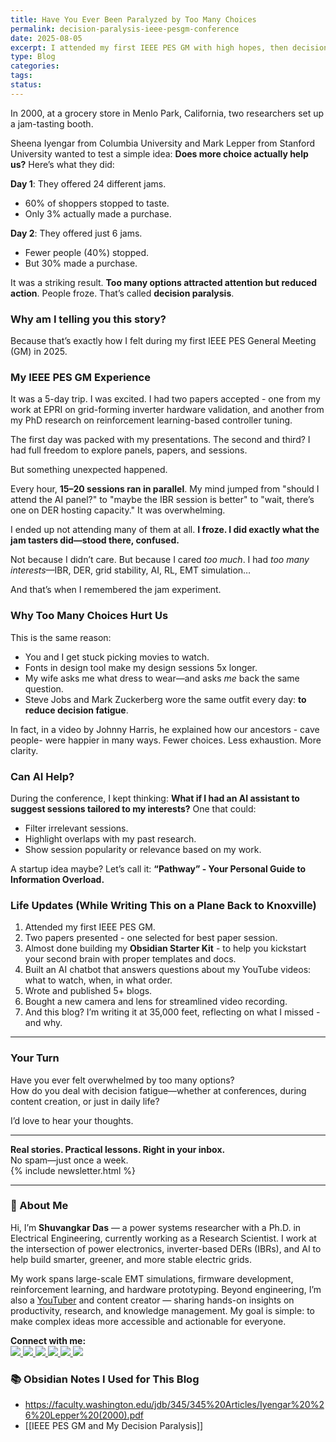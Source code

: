 ```yaml
---
title: Have You Ever Been Paralyzed by Too Many Choices
permalink: decision-paralysis-ieee-pesgm-conference
date: 2025-08-05
excerpt: I attended my first IEEE PES GM with high hopes, then decision fatigue hit me hard. Here's what I learned about choice, confusion, and AI’s future role
type: Blog
categories: 
tags: 
status:
---
```

In 2000, at a grocery store in Menlo Park, California, two researchers set up a jam-tasting booth.

Sheena Iyengar from Columbia University and Mark Lepper from Stanford University wanted to test a simple idea: **Does more choice actually help us?**
Here’s what they did:

**Day 1**: They offered 24 different jams.
- 60% of shoppers stopped to taste.
- Only 3% actually made a purchase.

**Day 2**: They offered just 6 jams.
- Fewer people (40%) stopped.
- But 30% made a purchase.

It was a striking result. **Too many options attracted attention but reduced action**. People froze. That’s called **decision paralysis**.

### Why am I telling you this story?
Because that’s exactly how I felt during my first IEEE PES General Meeting (GM) in 2025.
### My IEEE PES GM Experience
It was a 5-day trip. I was excited. I had two papers accepted - one from my work at EPRI on grid-forming inverter hardware validation, and another from my PhD research on reinforcement learning-based controller tuning.

The first day was packed with my presentations. The second and third? I had full freedom to explore panels, papers, and sessions.

But something unexpected happened.

Every hour, **15–20 sessions ran in parallel**. My mind jumped from "should I attend the AI panel?" to "maybe the IBR session is better" to "wait, there’s one on DER hosting capacity." It was overwhelming.

I ended up not attending many of them at all.
**I froze. I did exactly what the jam tasters did—stood there, confused.**

Not because I didn’t care. But because I cared _too much_. I had _too many interests_—IBR, DER, grid stability, AI, RL, EMT simulation…

And that’s when I remembered the jam experiment.

### Why Too Many Choices Hurt Us

This is the same reason:
- You and I get stuck picking movies to watch.
- Fonts in design tool make my design sessions 5x longer.
- My wife asks me what dress to wear—and asks _me_ back the same question.
- Steve Jobs and Mark Zuckerberg wore the same outfit every day: **to reduce decision fatigue**.

In fact, in a video by Johnny Harris, he explained how our ancestors - cave people- were happier in many ways. Fewer choices. Less exhaustion. More clarity.

###  Can AI Help?
During the conference, I kept thinking: **What if I had an AI assistant to suggest sessions tailored to my interests?** One that could:
- Filter irrelevant sessions.
- Highlight overlaps with my past research.
- Show session popularity or relevance based on my work.

A startup idea maybe? Let’s call it: **“Pathway” - Your Personal Guide to Information Overload.**  

### Life Updates (While Writing This on a Plane Back to Knoxville)
1. Attended my first IEEE PES GM.
2. Two papers presented - one selected for best paper session.
3. Almost done building my **Obsidian Starter Kit** - to help you kickstart your second brain with proper templates and docs.
4. Built an AI chatbot that answers questions about my YouTube videos: what to watch, when, in what order.
5. Wrote and published 5+ blogs.
6. Bought a new camera and lens for streamlined video recording.
7. And this blog? I’m writing it at 35,000 feet, reflecting on what I missed - and why.

---

### Your Turn
Have you ever felt overwhelmed by too many options?  
How do you deal with decision fatigue—whether at conferences, during content creation, or just in daily life?

I’d love to hear your thoughts.

---

**Real stories. Practical lessons. Right in your inbox.**  
No spam—just once a week.  
{% include newsletter.html %}

---
### 👋 About Me
Hi, I’m **Shuvangkar Das** — a power systems researcher with a Ph.D. in Electrical Engineering, currently working as a Research Scientist. I work at the intersection of power electronics, inverter-based DERs (IBRs), and AI to help build smarter, greener, and more stable electric grids. 

My work spans large-scale EMT simulations, firmware development, reinforcement learning, and hardware prototyping. Beyond engineering, I’m also a [YouTuber](https://www.youtube.com/@ShuvangkarDas) and content creator — sharing hands-on insights on productivity, research, and knowledge management. My goal is simple: to make complex ideas more accessible and actionable for everyone.

<p><strong>Connect with me:<br></strong>
<a href="https://www.youtube.com/@ShuvangkarDas" target="_blank">
    <img src="https://img.shields.io/badge/YouTube-Subscribe-red?style=for-the-badge&logo=youtube">
  </a>
  <a href="https://www.linkedin.com/in/ShuvangkarDas" target="_blank">
    <img src="https://img.shields.io/badge/LinkedIn-Connect-blue?style=for-the-badge&logo=linkedin">
  </a>
  <a href="https://newsletter.shuvangkardas.com" target="_blank">
    <img src="https://img.shields.io/badge/Newsletter-Subscribe-blue?style=for-the-badge">
  </a>
  <a href="https://twitter.com/shuvangkar_das" target="_blank">
    <img src="https://img.shields.io/badge/Twitter-Follow-blue?style=for-the-badge&logo=twitter">
  </a>
  
  <a href="https://github.com/shuvangkardas" target="_blank">
    <img src="https://img.shields.io/badge/GitHub-Follow-black?style=for-the-badge&logo=github">
  </a>
  <a href="https://blog.shuvangkardas.com" target="_blank">
    <img src="https://img.shields.io/badge/Blog-Read-blueviolet?style=for-the-badge">
  </a>
  
</p>

### 📚 Obsidian Notes I Used for This Blog
- https://faculty.washington.edu/jdb/345/345%20Articles/Iyengar%20%26%20Lepper%20(2000).pdf
- [[IEEE PES GM and My Decision Paralysis]]


